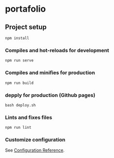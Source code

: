 # portafolio

## Project setup
```
npm install
```

### Compiles and hot-reloads for development
```
npm run serve
```

### Compiles and minifies for production
```
npm run build
```
### depply for production (Github pages)
```
bash deploy.sh 
```


### Lints and fixes files
```
npm run lint
```

### Customize configuration
See [Configuration Reference](https://cli.vuejs.org/config/).
